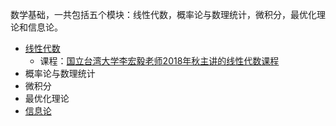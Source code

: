 数学基础，一共包括五个模块：线性代数，概率论与数理统计，微积分，最优化理论和信息论。

* [线性代数](./linear_algebra)
  * 课程：[国立台湾大学李宏毅老师2018年秋主讲的线性代数课程](http://speech.ee.ntu.edu.tw/~tlkagk/courses_LA18.html)
* 概率论与数理统计
* 微积分
* 最优化理论
* [信息论](./information_theory)
